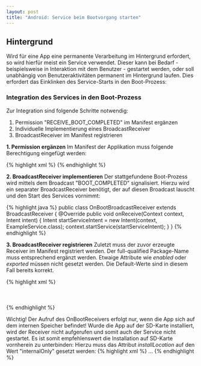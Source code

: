 ```yaml
---
layout: post
title: "Android: Service beim Bootvorgang starten"
---
```




## Hintergrund

Wird für eine App eine permanente Verarbeitung im Hintergrund erfordert, so wird hierfür meist ein Service verwendet.
Dieser kann bei Bedarf - beispielsweise in Interaktion mit dem Benutzer - gestartet werden, oder soll unabhängig von Benutzeraktivitäten
permanent im Hintergrund laufen.
Dies erfordert das Einklinken des Service-Starts in den Boot-Prozess:

### Integration des Services in den Boot-Prozess

Zur Integration sind folgende Schritte notwendig:

1. Permission "RECEIVE_BOOT_COMPLETED" im Manifest ergänzen
2. Individuelle Implementierung eines BroadcastReceiver
3. BroadcastReceiver im Manifest registrieren

<strong>1. Permission ergänzen</strong>
Im Manifest der Applikation muss folgende Berechtigung eingefügt werden:

{% highlight xml %}
<uses-permission android:name="android.permission.RECEIVE_BOOT_COMPLETED" />
{% endhighlight %}

<strong>2. BroadcastReceiver implementieren</strong>
Der stattgefundene Boot-Prozess wird mittels dem Broadcast "BOOT_COMPLETED" signalisiert.
Hierzu wird ein separater BroadcastReceiver benötigt, der auf diesen Broadcast lauscht und den Start des Services vornimmt:

{% highlight java %}
public class OnBootBroadcastReceiver extends BroadcastReceiver {
    @Override
    public void onReceive(Context context, Intent intent) {
        Intent startServiceIntent = new Intent(context, ExampleService.class);
        context.startService(startServiceIntent);
    }
}
{% endhighlight %}

<strong>3. BroadcastReceiver registrieren</strong>
Zuletzt muss der zuvor erzeugte Receiver im Manifest registriert werden.
Der full-qualified Package-Name muss entsprechend ergänzt werden. Etwaige Attribute wie <em>enabled</em> oder <em>exported</em> müssen nicht gesetzt werden.
Die Default-Werte sind in diesem Fall bereits korrekt.

{% highlight xml %}
<receiver android:name="de.example.BootBroadcastReceiver">  
    <intent-filter>  
        <action android:name="android.intent.action.BOOT_COMPLETED" />  
    </intent-filter>  
</receiver>
{% endhighlight %}


<div class="message">
  Wichtig!
  Der Aufruf des OnBootReceivers erfolgt nur, wenn die App sich auf dem internen Speicher befindet!
  Wurde die App auf der SD-Karte installiert, wird der Receiver nicht aufgerufen und somit auch der Service nicht gestartet.
  Es ist somit empfehlenswert die Installation auf SD-Karte vornherein zu unterbinden:
  Hierzu muss das Attribut <em>installLocation</em> auf den Wert "internalOnly" gesetzt werden:
  {% highlight xml %}
<?xml version="1.0" encoding="utf-8"?>
<manifest xmlns:android="http://schemas.android.com/apk/res/android"
  package="de.example.test"
  android:versionCode="1"
  android:versionName="1.0" 
  android:installLocation="internalOnly">
  ...
{% endhighlight %}
</div>